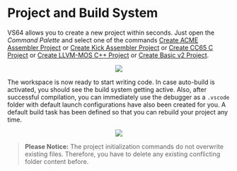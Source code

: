 
# Project and Build System []()

VS64 allows you to create a new project within seconds. Just open the *Command Palette* and select one of the commands [Create ACME Assembler Project](command:vs64.createProjectAcme) or [Create Kick Assembler Project](command:vs64.createProjectKick) or [Create CC65 C Project](command:vs64.createProjectCc65) or [Create LLVM-MOS C++ Project](command:vs64.createProjectLlvm) or [Create Basic v2 Project](command:vs64.createProjectBasic).

<p align="center">
  <img src="./project_create1.png" />
</p>

The workspace is now ready to start writing code. In case auto-build is activated, you should see the build system getting active. Also, after successful compilation, you can immediately use the debugger as a `.vscode` folder with default launch configurations have also been created for you. A default build task has been defined so that you can rebuild your project any time.

<p align="center">
  <img src="./project_create2.png" />
</p>

> **Please Notice:** The project initialization commands do not overwrite existing files. Therefore, you have to
delete any existing conflicting folder content before.
